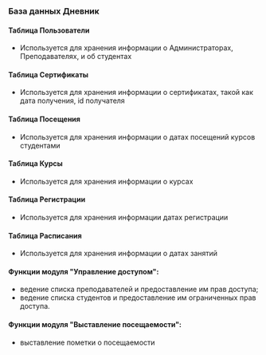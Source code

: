 ﻿### База данных Дневник    

#### Таблица Пользователи
* Используется для хранения информации о Администраторах, Преподавателях,
и об студентах  

#### Таблица Сертификаты
* Используется для хранения информации о сертификатах, такой как дата получения, id получателя  

#### Таблица Посещения
* Используется для хранения информации о датах посещений курсов студентами

#### Таблица Курсы
* Используется для хранения информации о курсах

#### Таблица Регистрации
* Используется для хранения информации датах регистрации

#### Таблица Расписания
* Используется для хранения информации о датах занятий

#### Функции модуля "Управление доступом":
* ведение списка преподавателей и предоставление им прав доступа;
* ведение списка студентов и предоставление им ограниченных прав доступа.

#### Функции модуля "Выставление посещаемости":
* выставление пометки о посещаемости